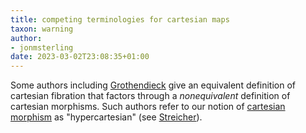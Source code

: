 ```yaml
---
title: competing terminologies for cartesian maps
taxon: warning
author:
- jonmsterling
date: 2023-03-02T23:08:35+01:00
---
```


Some authors including [Grothendieck](sga-1) give an equivalent definition of cartesian fibration that factors through a *nonequivalent* definition of cartesian morphisms. Such authors refer to our notion of [cartesian morphism](frct-0001) as "hypercartesian" (see [Streicher](streicher-fcjb)).
